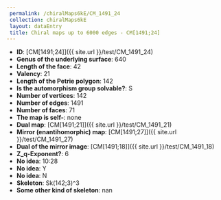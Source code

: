 ```yaml
--- 
 permalink: /chiralMaps6kE/CM_1491_24 
 collection: chiralMaps6kE
 layout: dataEntry
 title: Chiral maps up to 6000 edges - CM[1491;24]
---
```


- **ID**: [CM[1491;24]]({{ site.url }}/test/CM_1491_24)
- **Genus of the underlying surface**: 640
- **Length of the face**: 42
- **Valency**: 21
- **Length of the Petrie polygon**: 142
- **Is the automorphism group solvable?**: S
- **Number of vertices**: 142
- **Number of edges**: 1491
- **Number of faces**: 71
- **The map is self-**: none
- **Dual map**: [CM[1491;21]]({{ site.url }}/test/CM_1491_21)
- **Mirror (enantihomorphic) map**: [CM[1491;27]]({{ site.url }}/test/CM_1491_27)
- **Dual of the mirror image**: [CM[1491;18]]({{ site.url }}/test/CM_1491_18)
- **Z_q-Exponent?**: 6
- **No idea**:  10:28
- **No idea**: Y
- **No idea**: N
- **Skeleton**: Sk(142;3)^3
- **Some other kind of skeleton**: nan
